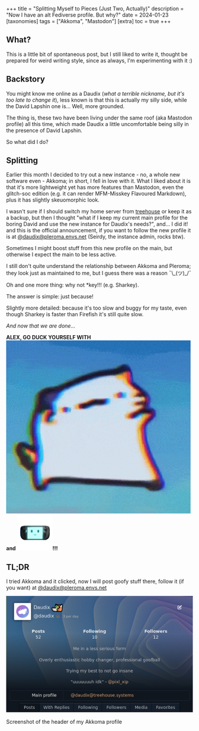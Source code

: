 +++
title = "Splitting Myself to Pieces (Just Two, Actually)"
description = "Now I have an alt Fediverse profile. But why?"
date = 2024-01-23
[taxonomies]
tags = ["Akkoma", "Mastodon"]
[extra]
toc = true
+++

## What?

This is a little bit of spontaneous post, but I still liked to write it, thought be prepared for weird writing style, since as always, I'm experimenting with it :)

## Backstory

You might know me online as a Daudix (*what a terrible nickname, but it's too late to change it*), less known is that this is actually my silly side, while the David Lapshin one is... Well, more grounded.

The thing is, these two have been living under the same roof (aka Mastodon profile) all this time, which made Daudix a little uncomfortable being silly in the presence of David Lapshin.

So what did I do?

## Splitting

Earlier this month I decided to try out a new instance - no, a whole new software even - Akkoma; in short, I fell in love with it. What I liked about it is that it's more lightweight yet has more features than Mastodon, even the glitch-soc edition (e.g. it can render MFM-Misskey Flavoured Markdown), plus it has slightly skeuomorphic look.

I wasn't sure if I should switch my home server from [treehouse](https://social.treehouse.systems/@daudix) or keep it as a backup, but then I thought "what if I keep my current main profile for the boring David and use the new instance for Daudix's needs?", and... I did it! and this is the official announcement, if you want to follow the new profile it is at [@daudix@pleroma.envs.net](https://pleroma.envs.net/users/daudix) (Seirdy, the instance admin, rocks btw).

Sometimes I might boost stuff from this new profile on the main, but otherwise I expect the main to be less active.

I still don't quite understand the relationship between Akkoma and Pleroma; they look just as maintained to me, but I guess there was a reason ¯\\\_\(ツ)\_\/¯

Oh and one more thing: why not \*key!!! (e.g. Sharkey).

The answer is simple: just because!

Slightly more detailed: because it's too slow and buggy for my taste, even though Sharkey is faster than Firefish it's still quite slow.

*And now that we are done...*

**ALEX, GO DUCK YOURSELF WITH <img class="emoji" src="crumb_dancing.gif" /> and <img class="emoji" src="deck_friend.webp" />!!!**

## TL;DR

I tried Akkoma and it clicked, now I will post goofy stuff there, follow it (if you want) at [@daudix@pleroma.envs.net](https://pleroma.envs.net/users/daudix)

![akkoma profile](akkoma-profile.png)
<figcaption>Screenshot of the header of my Akkoma profile</figcaption>
